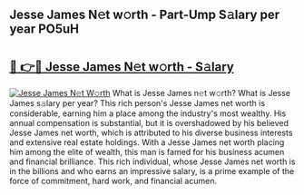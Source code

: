 ## Jesse James N𝚎t w𝚘rth - Part-Ump S𝚊lary per year PO5uH

# <h2><a href="http://gc3d3h9.nevu.top/?p=Jesse+James">🔗 👉🔴 Jesse James N𝚎t w𝚘rth - S𝚊lary</a></h2>

[![Jesse James N𝚎t W𝚘rth](https://i.imgur.com/Oavwk0R.jpeg)](http://gc3d3h9.nevu.top/?p=Jesse+James)
What is Jesse James n𝚎t w𝚘rth? What is Jesse James s𝚊lary per year?
This rich person's Jesse James net worth is considerable, earning him a place among the industry's most wealthy. His annual compensation is substantial, but it is overshadowed by his believed Jesse James net worth, which is attributed to his diverse business interests and extensive real estate holdings. With a Jesse James net worth placing him among the elite of wealth, this man is famed for his business acumen and financial brilliance. This rich individual, whose Jesse James net worth is in the billions and who earns an impressive salary, is a prime example of the force of commitment, hard work, and financial acumen.
